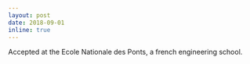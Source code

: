 ```yaml
---
layout: post
date: 2018-09-01
inline: true
---
```


Accepted at the Ecole Nationale des Ponts, a french engineering school.